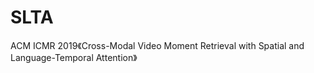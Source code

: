 # SLTA
ACM ICMR 2019《Cross-Modal Video Moment Retrieval with Spatial and Language-Temporal Attention》
